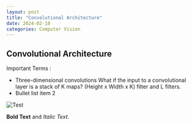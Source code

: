 ```yaml
---
layout: post
title: "Convolutional Architecture"
date: 2024-02-18
categories: Computer Vision
---
```


## Convolutional Architecture

Important Terms :
- Three-dimensional convolutions
  What if the input to a convolutional layer is a stack of K maps? (Height x Width x K) filter and L filters. 
- Bullet list item 2


![Test](/assets/images/2024-02-18-01.jpg)


**Bold Text** and *Italic Text*.
